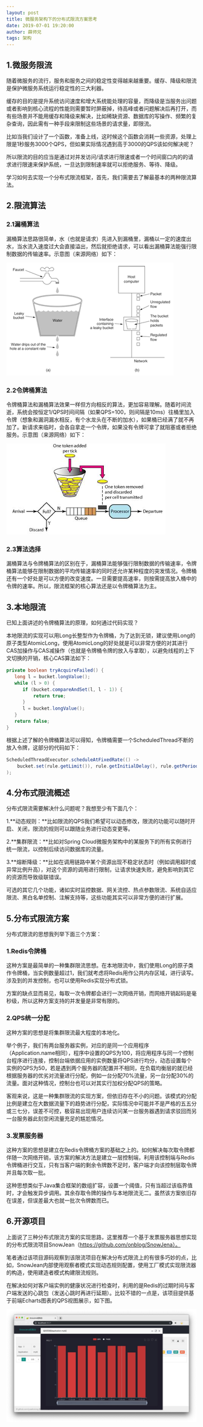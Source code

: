 ```yaml
---
layout: post
title: 微服务架构下的分布式限流方案思考
date: 2019-07-01 19:20:00
author: 薛师兄
tags: 架构
---
```

## 1.微服务限流

随着微服务的流行，服务和服务之间的稳定性变得越来越重要。缓存、降级和限流是保护微服务系统运行稳定性的三大利器。

缓存的目的是提升系统访问速度和增大系统能处理的容量，而降级是当服务出问题或者影响到核心流程的性能则需要暂时屏蔽掉，待高峰或者问题解决后再打开，而有些场景并不能用缓存和降级来解决，比如稀缺资源、数据库的写操作、频繁的复杂查询，因此需有一种手段来限制这些场景的请求量，即限流。

比如当我们设计了一个函数，准备上线，这时候这个函数会消耗一些资源，处理上限是1秒服务3000个QPS，但如果实际情况遇到高于3000的QPS该如何解决呢？

所以限流的目的应当是通过对并发访问/请求进行限速或者一个时间窗口内的的请求进行限速来保护系统，一旦达到限制速率就可以拒绝服务、等待、降级。

学习如何去实现一个分布式限流框架，首先，我们需要去了解最基本的两种限流算法。

## 2.限流算法

### 2.1漏桶算法

漏桶算法思路很简单，水（也就是请求）先进入到漏桶里，漏桶以一定的速度出水，当水流入速度过大会直接溢出，然后就拒绝请求，可以看出漏桶算法能强行限制数据的传输速率。示意图（来源网络）如下：

![](./20190701微服务架构下的分布式限流方案思考/70238307.png)

### 2.2令牌桶算法

令牌桶算法和漏桶算法效果一样但方向相反的算法，更加容易理解。随着时间流逝，系统会按恒定1/QPS时间间隔（如果QPS=100，则间隔是10ms）往桶里加入令牌（想象和漏洞漏水相反，有个水龙头在不断的加水），如果桶已经满了就不再加了。新请求来临时，会各自拿走一个令牌，如果没有令牌可拿了就阻塞或者拒绝服务。示意图（来源网络）如下：

![](./20190701微服务架构下的分布式限流方案思考/94980192.png)

### 2.3算法选择

漏桶算法与令牌桶算法的区别在于，漏桶算法能够强行限制数据的传输速率，令牌桶算法能够在限制数据的平均传输速率的同时还允许某种程度的突发情况。令牌桶还有一个好处是可以方便的改变速度。一旦需要提高速率，则按需提高放入桶中的令牌的速率。所以，限流框架的核心算法还是以令牌桶算法为主。

## 3.本地限流

已知上面讲述的令牌桶算法的原理，如何通过代码实现？

本地限流的实现可以用Long长整型作为令牌桶，为了达到无锁，建议使用Long的原子类型AtomicLong，使用AtomicLong的好处就是可以非常方便的对其进行CAS加操作与CAS减操作（也就是令牌桶令牌的放入与拿取），以避免线程的上下文切换的开销，核心CAS算法如下：

```java
private boolean tryAcquireFailed() {
   long l = bucket.longValue();
   while (l > 0) {
      if (bucket.compareAndSet(l, l - 1)) {
          return true;
      }
      l = bucket.longValue();
   }
   return false;
}
```

根据上述了解的令牌桶算法可以得知，令牌桶需要一个ScheduledThread不断的放入令牌，这部分的代码如下：

```java
ScheduledThreadExecutor.scheduleAtFixedRate(() -> 
    bucket.set(rule.getLimit()), rule.getInitialDelay(), rule.getPeriod(), rule.getUnit()
);
```

## 4.分布式限流概述

分布式限流需要解决什么问题呢？我想至少有下面几个：

1.**动态规则：**比如限流的QPS我们希望可以动态修改，限流的功能可以随时开启、关闭，限流的规则可以跟随业务进行动态变更等。

2.**集群限流：**比如对Spring Cloud微服务架构中的某服务下的所有实例进行统一限流，以控制后续访问数据库的流量。

3.**熔断降级：**比如在调用链路中某个资源出现不稳定状态时（例如调用超时或异常比例升高），对这个资源的调用进行限制，让请求快速失败，避免影响到其它的资源而导致级联错误。

可选的其它几个功能，诸如实时监控数据、网关流控、热点参数限流、系统自适应限流、黑白名单控制、注解支持等，这些功能其实可以非常方便的进行扩展。

## 5.分布式限流方案

分布式限流的思想我列举下面三个方案：

### 1.Redis令牌桶

这种方案是最简单的一种集群限流思想。在本地限流中，我们使用Long的原子类作令牌桶，当实例数量超过1，我们就考虑将Redis用作公共内存区域，进行读写。涉及到的并发控制，也可以使用Redis实现分布式锁。

方案的缺点显而易见，每取一次令牌都会进行一次网络开销，而网络开销起码是毫秒级，所以这种方案支持的并发量是非常有限的。

### 2.QPS统一分配

这种方案的思想是将集群限流最大程度的本地化。

举个例子，我们有两台服务器实例，对应的是同一个应用程序（Application.name相同），程序中设置的QPS为100，将应用程序与同一个控制台程序进行连接，控制台端依据应用的实例数量将QPS进行均分，动态设置每个实例的QPS为50，若是遇到两个服务器的配置并不相同，在负载均衡层的就已经根据服务器的优劣对流量进行分配，例如一台分配70%流量，另一台分配30%的流量。面对这种情况，控制台也可以对其实行加权分配QPS的策略。

客观来说，这是一种集群限流的实现方案，但依旧存在不小的问题。该模式的分配比例是建立在大数据流量下的趋势进行分配，实际情况中可能并不是严格的五五分或三七分，误差不可控，极容易出现用户连续访问某一台服务器遇到请求驳回而另一台服务器此刻空闲流量充足的尴尬情况。

### 3.发票服务器

这种方案的思想是建立在Redis令牌桶方案的基础之上的。如何解决每次取令牌都伴随一次网络开销，该方案的解决方法是建立一层控制端，利用该控制端与Redis令牌桶进行交互，只有当客户端的剩余令牌数不足时，客户端才向该控制层取令牌并且每次取一批。

这种思想类似于Java集合框架的数组扩容，设置一个阈值，只有当超过该临界值时，才会触发异步调用。其余存取令牌的操作与本地限流无二。虽然该方案依旧存在误差，但误差最大也就一批次令牌数而已。

## 6.开源项目

上面说了三种分布式限流方案的实现思路，这里推荐一个基于发票服务器思想实现的分布式限流项目SnowJean（https://github.com/onblog/SnowJena）。

笔者通过该项目源码观察到该限流项目在解决分布式限流上的有很多巧妙的点，比如，SnowJean内部使用观察者模式实现动态规则配置，使用工厂模式实现限流器的构造，使用建造者模式构建限流规则。

在解决如何对客户端实例的健康状况进行检查时，利用的是Redis的过期时间与客户端发送的心跳包（发送心跳时再进行延期）。比较不错的一点是，该项目提供基于前端Echarts图表的QPS视图展示，如下图。

![](./20190701微服务架构下的分布式限流方案思考/26886642.png)